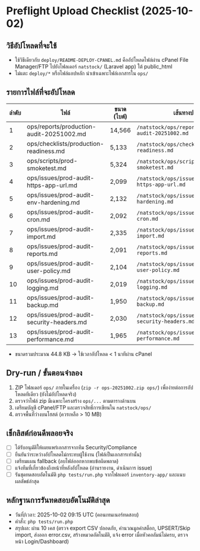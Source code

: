 # Preflight Upload Checklist (2025-10-02)

## วิธีอัปโหลดที่จะใช้
- ใช้วิธีเดียวกับ `deploy/README-DEPLOY-CPANEL.md` คืออัปโหลดไฟล์ผ่าน cPanel File Manager/FTP ไปยังโฟลเดอร์ `natstock/` (Laravel app) ใต้ public_html
- ไม่แตะ `deploy/*` หรือไฟล์แอปหลัก นำเข้าเฉพาะไฟล์เอกสารใน `ops/`

## รายการไฟล์ที่จะอัปโหลด
| ลำดับ | ไฟล์ | ขนาด (ไบต์) | เส้นทางปลายทาง |
|-------|------|-------------|------------------|
| 1 | ops/reports/production-audit-20251002.md | 14,566 | `/natstock/ops/reports/production-audit-20251002.md` |
| 2 | ops/checklists/production-readiness.md | 5,133 | `/natstock/ops/checklists/production-readiness.md` |
| 3 | ops/scripts/prod-smoketest.md | 5,324 | `/natstock/ops/scripts/prod-smoketest.md` |
| 4 | ops/issues/prod-audit-https-app-url.md | 2,099 | `/natstock/ops/issues/prod-audit-https-app-url.md` |
| 5 | ops/issues/prod-audit-env-hardening.md | 2,132 | `/natstock/ops/issues/prod-audit-env-hardening.md` |
| 6 | ops/issues/prod-audit-cron.md | 2,092 | `/natstock/ops/issues/prod-audit-cron.md` |
| 7 | ops/issues/prod-audit-import.md | 2,335 | `/natstock/ops/issues/prod-audit-import.md` |
| 8 | ops/issues/prod-audit-reports.md | 2,091 | `/natstock/ops/issues/prod-audit-reports.md` |
| 9 | ops/issues/prod-audit-user-policy.md | 2,104 | `/natstock/ops/issues/prod-audit-user-policy.md` |
|10 | ops/issues/prod-audit-logging.md | 2,019 | `/natstock/ops/issues/prod-audit-logging.md` |
|11 | ops/issues/prod-audit-backup.md | 1,950 | `/natstock/ops/issues/prod-audit-backup.md` |
|12 | ops/issues/prod-audit-security-headers.md | 2,030 | `/natstock/ops/issues/prod-audit-security-headers.md` |
|13 | ops/issues/prod-audit-performance.md | 1,965 | `/natstock/ops/issues/prod-audit-performance.md` |

- ขนาดรวมประมาณ 44.8 KB → ใช้เวลาอัปโหลด < 1 นาทีผ่าน cPanel

## Dry-run / ขั้นตอนจำลอง
1. ZIP โฟลเดอร์ `ops/` ภายในเครื่อง (`zip -r ops-20251002.zip ops/`) เพื่อง่ายต่อการอัปโหลดทีเดียว (ยังไม่อัปโหลดจริง)
2. ตรวจว่าไฟล์ zip มีเฉพาะโครงสร้าง `ops/...` ตามตารางด้านบน
3. เตรียมบัญชี cPanel/FTP และตรวจสิทธิ์การเขียนใน `natstock/ops/`
4. ตรวจพื้นที่ว่างบนโฮสต์ (ควรเหลือ > 10 MB)

## เช็กลิสต์ก่อนดีพลอยจริง
- [ ] ได้รับอนุมัติให้เผยแพร่เอกสารจากทีม Security/Compliance
- [ ] ยืนยันว่าระหว่างอัปโหลดไม่กระทบผู้ใช้งาน (ไฟล์เป็นเอกสารเท่านั้น)
- [ ] เตรียมแผน fallback (ลบไฟล์ออกหากพบข้อผิดพลาด)
- [ ] แจ้งทีมที่เกี่ยวข้องถึงหน้าที่หลังอัปโหลด (อ่านรายงาน, ดำเนินการ issue)
- [ ] รันชุดทดสอบอัตโนมัติ `php tests/run.php` จากโฟลเดอร์ `inventory-app/` และแนบผลลัพธ์ล่าสุด

## หลักฐานการรันทดสอบอัตโนมัติล่าสุด
- วันที่/เวลา: 2025-10-02 09:15 UTC (คอนเทนเนอร์ทดสอบ)
- คำสั่ง: `php tests/run.php`
- สรุปผล: ผ่าน 10 เคส (ตรวจ export CSV ปลอดภัย, คำนวณมูลค่าสต็อก, UPSERT/Skip import, ส่งออก error.csv, สร้างหมวดอัตโนมัติ, แจ้ง error เมื่อหัวคอลัมน์ไม่ครบ, ตรวจหน้า Login/Dashboard)

